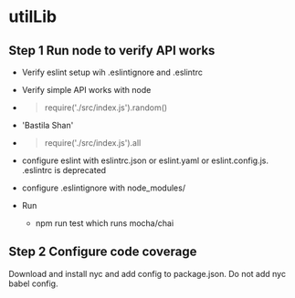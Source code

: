 # utilLib

## Step 1 Run node to verify API works

- Verify eslint setup wih .eslintignore and .eslintrc
- Verify simple API works with node
- > require('./src/index.js').random()
- 'Bastila Shan'
- >require('./src/index.js').all


- configure eslint with eslintrc.json or eslint.yaml or eslint.config.js. .eslintrc is deprecated
- configure .eslintignore with node_modules/
-	Run
	- npm run test which runs mocha/chai

## Step 2 Configure code coverage

  Download and install nyc and add config to package.json. Do not add nyc babel config.
